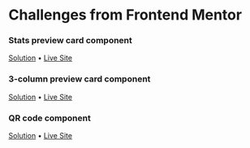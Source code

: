 # Challenges from Frontend Mentor

### Stats preview card component

[Solution](https://github.com/coinfilip/frontend-mentor/tree/main/stats-preview-card-component-main) &bull; [Live Site](https://coinfilip.github.io/frontend-mentor/stats-preview-card-component-main/)

### 3-column preview card component

[Solution](https://github.com/coinfilip/frontend-mentor/tree/main/3-column-preview-card-component-main) &bull; [Live Site](https://coinfilip.github.io/frontend-mentor/3-column-preview-card-component-main/)

### QR code component

[Solution](https://github.com/coinfilip/frontend-mentor/tree/main/qr-code-component-main) &bull; [Live Site](https://coinfilip.github.io/frontend-mentor/qr-code-component-main/)